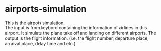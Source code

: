 # airports-simulation
This is the airpots simulation. </br>
The input is from keybord containing the information of airlines in this airport. It simulate the plane take off and landing on different airports. The output is the flight information. (i.e. the flight number, departure place, arraival place, delay time and etc.)

